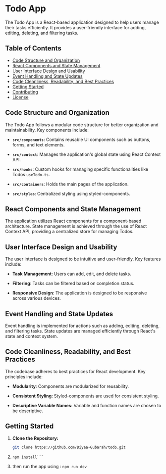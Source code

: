 # Todo App

The Todo App is a React-based application designed to help users manage their tasks efficiently. It provides a user-friendly interface for adding, editing, deleting, and filtering tasks.

## Table of Contents

- [Code Structure and Organization](#code-structure-and-organization)
- [React Components and State Management](#react-components-and-state-management)
- [User Interface Design and Usability](#user-interface-design-and-usability)
- [Event Handling and State Updates](#event-handling-and-state-updates)
- [Code Cleanliness, Readability, and Best Practices](#code-cleanliness-readability-and-best-practices)
- [Getting Started](#getting-started)
- [Contributing](#contributing)
- [License](#license)

## Code Structure and Organization

The Todo App follows a modular code structure for better organization and maintainability. Key components include:

- **`src/components`**: Contains reusable UI components such as buttons, forms, and text elements.

- **`src/context`**: Manages the application's global state using React Context API.

- **`src/hooks`**: Custom hooks for managing specific functionalities like Todos `useTodo.ts`.

- **`src/containers`**: Holds the main pages of the application.

- **`src/styles`**: Centralized styling using styled-components.

## React Components and State Management

The application utilizes React components for a component-based architecture. State management is achieved through the use of React Context API, providing a centralized store for managing Todos.

## User Interface Design and Usability

The user interface is designed to be intuitive and user-friendly. Key features include:

- **Task Management**: Users can add, edit, and delete tasks.

- **Filtering**: Tasks can be filtered based on completion status.

- **Responsive Design**: The application is designed to be responsive across various devices.

## Event Handling and State Updates

Event handling is implemented for actions such as adding, editing, deleting, and filtering tasks. State updates are managed efficiently through React's state and context system.

## Code Cleanliness, Readability, and Best Practices

The codebase adheres to best practices for React development. Key principles include:

- **Modularity**: Components are modularized for reusability.

- **Consistent Styling**: Styled-components are used for consistent styling.

- **Descriptive Variable Names**: Variable and function names are chosen to be descriptive.

## Getting Started

1. **Clone the Repository:**

   ```bash
   git clone https://github.com/Diyaa-Gubarah/todo.git
   ```

2. ````cd todo &
   npm install```
   ````

3. then run the app using : `npm run dev`
